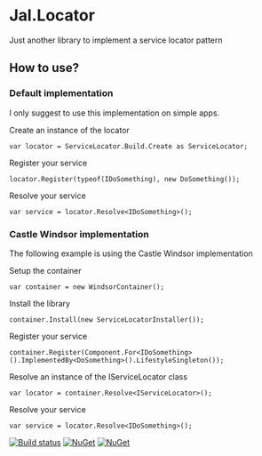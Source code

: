 # Jal.Locator
Just another library to implement a service locator pattern

## How to use?

### Default implementation

I only suggest to use this implementation on simple apps.

Create an instance of the locator

    var locator = ServiceLocator.Build.Create as ServiceLocator;

Register your service

    locator.Register(typeof(IDoSomething), new DoSomething());
    
Resolve your service

    var service = locator.Resolve<IDoSomething>();

### Castle Windsor implementation

The following example is using the Castle Windsor implementation

Setup the container

    var container = new WindsorContainer();
	
Install the library

    container.Install(new ServiceLocatorInstaller());
	
Register your service

	container.Register(Component.For<IDoSomething>().ImplementedBy<DoSomething>().LifestyleSingleton());
				
Resolve an instance of the IServiceLocator class

    var locator = container.Resolve<IServiceLocator>();
	
Resolve your service

    var service = locator.Resolve<IDoSomething>();

[![Build status](https://ci.appveyor.com/api/projects/status/9iysp7cav79otj2n?svg=true)](https://ci.appveyor.com/project/raulnq/jal-locator)
[![NuGet](https://img.shields.io/nuget/dt/Jal.ServiceLocator.svg)](https://www.nuget.org/packages/Jal.ServiceLocator) 
[![NuGet](https://img.shields.io/nuget/vpre/Jal.ServiceLocator.svg)](https://www.nuget.org/packages/Jal.ServiceLocator)

